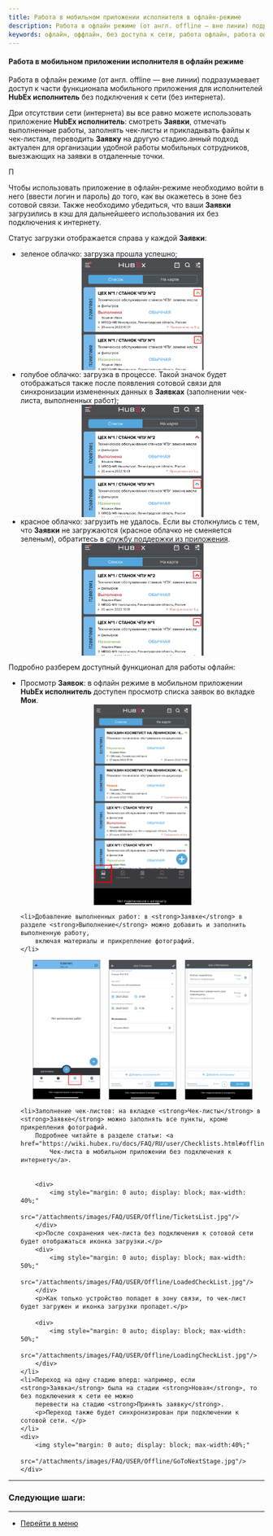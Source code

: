 ```yaml
---
title: Работа в мобильном приложении исполнителя в офлайн-режиме
description: Работа в офлайн режиме (от англ. offline — вне линии) подразумаевает доступ к части функционала мобильного приложения HubEx исполнитель без подключения к сети (без интернета).
keywords: офлайн, оффлайн, без доступа к сети, работа офлайн, работа оффлайн, приложение оффлайн, приложение офлайн, hubex, хабекс, хубекс, хабикс
---
```



#### Работа в мобильном приложении исполнителя в офлайн режиме

<html>
<meta charset="utf-8">

</html>

<body>
<p>Работа в офлайн режиме (от англ. offline — вне линии) подразумаевает доступ к части функционала мобильного приложения для исполнителей <strong>HubEx исполнитель</strong> без подключения к сети (без интернета).</p>

<p>Дри отсутствии сети (интернета) вы все равно можете использовать приложение <strong>HubEx исполнитель</strong>: смотреть <strong>Заявки</strong>,
    отмечать выполненные работы, заполнять чек-листы и прикладывать файлы к чек-листам, переводить <strong>Заявку</strong> на другую
    стадию.анный подход актуален для организации удобной работы мобильных сотрудников, выезжающих на заявки в отдаленные точки. </p>
<p>П </p>

<p>Чтобы использовать приложение в офлайн-режиме необходимо войти в него (ввести логин и пароль) до того, как вы окажетесь в зоне без сотовой
    связи. Также необходимо убедиться, что ваши <strong>Заявки</strong> загрузились в кэш для дальнейшеего использования их без
    подключения к интернету.</p>
<p>Статус загрузки отображается справа у каждой <strong>Заявки</strong>:</p>
<ul>
    <li>зеленое облачко: загрузка прошла успешно;</li>
    <div>
        <img style="margin: 0 auto; display: block; max-width: 50%;"
             src="/attachments/images/FAQ/USER/Offline/LoadedTickets.jpg"/>
    </div>
    <li>голубое облачко: загрузка в процессе. Такой значок будет отображаться также после появления сотовой связи для
        синхронизации измененных данных в <strong>Заявках</strong> (заполнении чек-листа, выполненных работ);
    </li>
    <div>
        <img style="margin: 0 auto; display: block; max-width: 50%;"
             src="/attachments/images/FAQ/USER/Offline/Loading.jpg"/>
    </div>
    <li>красное облачко: загрузить не удалось. Если вы столкнулись с тем, что <strong>Заявки</strong> не загружаются (красное облачко не сменяется зеленым), обратитесь в <a
            href="https://wiki.hubex.ru/docs/FAQ/RU/user/HowToContactSupport.html#csma">службу
        поддержки из приложения</a>.
    </li>
    <div>
        <img style="margin: 0 auto; display: block; max-width: 50%;"
             src="/attachments/images/FAQ/USER/Offline/DownloadError.jpg"/>
    </div>
</ul>

<p>Подробно разберем доступный функционал для работы офлайн:</p>

<ul>
    <li>Просмотр <strong>Заявок</strong>: в офлайн режиме в мобильном приложении <strong>HubEx исполнитель</strong> доступен просмотр списка заявок во
        вкладке <strong>Мои</strong>.
    </li>
    <div>
        <img style="margin: 0 auto; display: block; max-width: 40%;"
             src="/attachments/images/FAQ/USER/Offline/TicketsList.jpg"/>
    </div>

    <li>Добавление выполненных работ: в <strong>Заявке</strong> в разделе <strong>Выполнение</strong> можно добавить и заполнить выполненную работу,
        включая материалы и прикрепление фотографий.
    </li>
  
   <div>
        <img style="margin: 0 auto; display: block; max-width: 90%;"
             src="/attachments/images/FAQ/USER/Offline/AdditionalWorks.jpg"/>
    </div>

    <li>Заполнение чек-листов: на вкладке <strong>Чек-листы</strong> в <strong>Заявке</strong> можно заполнять все пункты, кроме прикрепления фотографий.
        Подробнее читайте в разделе статьи: <a href="https://wiki.hubex.ru/docs/FAQ/RU/user/Checklists.html#offline">Заполнение
            Чек-листа в мобильном приложении без подключения к интернету</a>.


        <div>
            <img style="margin: 0 auto; display: block; max-width: 40%;"
                 src="/attachments/images/FAQ/USER/Offline/TicketsList.jpg"/>
        </div>
        <p>После сохранения чек-листа без подключения к сотовой сети будет отображаться иконка загрузки.</p>
        <div>
            <img style="margin: 0 auto; display: block; max-width: 50%;"
                 src="/attachments/images/FAQ/USER/Offline/LoadedCheckList.jpg"/>
        </div>
        <p>Как только устройство попадет в зону связи, то чек-лист будет загружен и иконка загрузки пропадет.</p>

        <div>
            <img style="margin: 0 auto; display: block; max-width: 50%;"
                 src="/attachments/images/FAQ/USER/Offline/LoadingCheckList.jpg"/>
        </div>
    </li>
    <li>Переход на одну стадию вперд: например, если <strong>Заявка</strong> была на стадии <strong>Новая</strong>, то без подключения к сети ее можно
        перевести на стадию <strong>Принять заявку</strong>.
        <p>Переход также будет синхронизирован при подключении к сотовой сети. </p>
    </li>
    <div>
        <img style="margin: 0 auto; display: block; max-width:40%;"
             src="/attachments/images/FAQ/USER/Offline/GoToNextStage.jpg"/>
    </div>
    
</ul>


</body>


___
### Следующие шаги:


____
- [Перейти в меню](http://wiki.hubex.ru)

